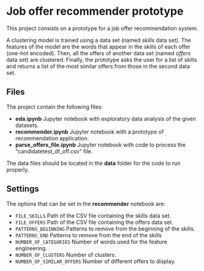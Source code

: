 # Job offer recommender prototype

This project consists on a prototype for a job offer recommendation system.

A clustering model is trained using a data set (named *skills* data set). The features of the
model are the words that appear in the skills of each offer (one-hot encoded). Then, all
the offers of another data set (named *offers* data set) are clustered. Finally, the prototype
asks the user for a list of skills and returns a list of the most similar offers from those in
the second data set.

## Files

The project contain the following files:

- **eda.ipynb**	Jupyter notebook with exploratory data analysis of the given datasets.
- **recommender.ipynb** Jupyter notebook with a prototype of recommendation application.
- **parse_offers_file.ipynb** Jupyter notebook with code to process the "candidatetest_df_off.csv" file.

The data files should be located in the **data** folder for the code to run properly.

## Settings

The options that can be set in the **recommender** notebook are:

- `FILE_SKILLS` Path of the CSV file containing the skills data set.
- `FILE_OFFERS` Path of the CSV file containing the offers data set.
- `PATTERNS_BEGINNING` Patterns to remove from the beginning of the skills.
- `PATTERNS_END` Patterns to remove from the end of the skills
- `NUMBER_OF_CATEGORIES` Number of words used for the feature engineering.
- `NUMBER_OF_CLUSTERS` Number of clusters.
- `NUMBER_OF_SIMILAR_OFFERS` Number of different offers to display.
